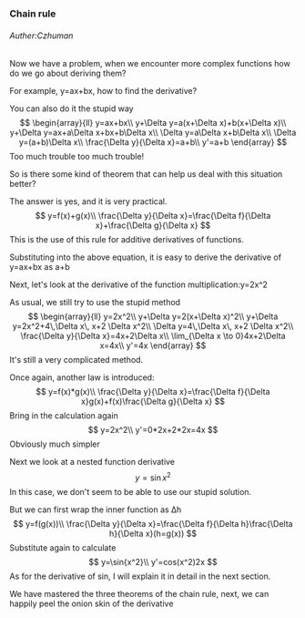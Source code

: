 ### Chain rule

###### Auther:Czhuman

Now we have a problem, when we encounter more complex functions how do we go about deriving them?

For example, y=ax+bx, how to find the derivative?

You can also do it the stupid way
$$
\begin{array}{ll}
y=ax+bx\\
y+\Delta y=a(x+\Delta x)+b(x+\Delta x)\\
y+\Delta y=ax+a\Delta x+bx+b\Delta x\\
\Delta y=a\Delta x+b\Delta x\\
\Delta y=(a+b)\Delta x\\
\frac{\Delta y}{\Delta x}=a+b\\
y'=a+b
\end{array}
$$
Too much trouble too much trouble!

So is there some kind of theorem that can help us deal with this situation better?

The answer is yes, and it is very practical.
$$
y=f(x)+g(x)\\
\frac{\Delta y}{\Delta x}=\frac{\Delta f}{\Delta x}+\frac{\Delta g}{\Delta x}
$$
This is the use of this rule for additive derivatives of functions.

Substituting into the above equation, it is easy to derive the derivative of y=ax+bx as a+b

Next, let's look at the derivative of the function multiplication:y=2x^2

As usual, we still try to use the stupid method
$$
\begin{array}{ll}
y=2x^2\\
y+\Delta y=2(x+\Delta x)^2\\
y+\Delta y=2x^2+4\,\Delta x\, x+2 \Delta x^2\\
\Delta y=4\,\Delta x\, x+2 \Delta x^2\\
\frac{\Delta y}{\Delta x}=4x+2\Delta x\\
\lim_{\Delta x \to 0}4x+2\Delta x=4x\\
y'=4x
\end{array}
$$
It's still a very complicated method.

Once again, another law is introduced:
$$
y=f(x)*g(x)\\
\frac{\Delta y}{\Delta x}=\frac{\Delta f}{\Delta x}g(x)+f(x)\frac{\Delta g}{\Delta x}
$$
Bring in the calculation again
$$
y=2x^2\\
y'=0*2x+2*2x=4x
$$
Obviously much simpler

Next we look at a nested function derivative
$$
y=\sin{x^2}
$$
In this case, we don't seem to be able to use our stupid solution.

But we can first wrap the inner function as Δh
$$
y=f(g(x))\\
\frac{\Delta y}{\Delta x}=\frac{\Delta f}{\Delta h}\frac{\Delta h}{\Delta x}(h=g(x))
$$
Substitute again to calculate
$$
y=\sin{x^2}\\
y'=cos(x^2)2x
$$
As for the derivative of sin, I will explain it in detail in the next section.

We have mastered the three theorems of the chain rule, next, we can happily peel the onion skin of the derivative
